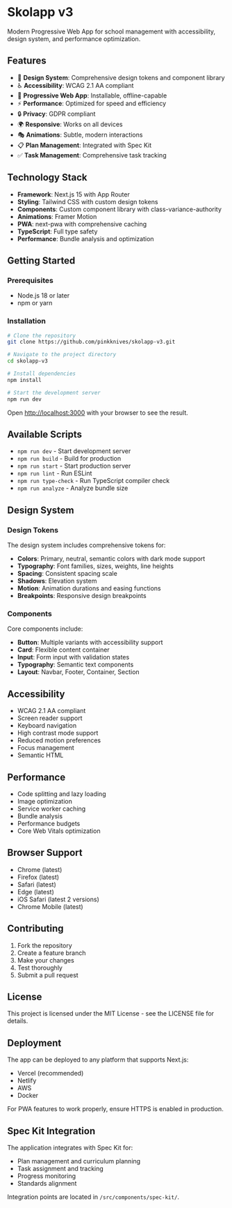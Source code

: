 # Skolapp v3

Modern Progressive Web App for school management with accessibility, design system, and performance optimization.

## Features

- 🎨 **Design System**: Comprehensive design tokens and component library
- ♿ **Accessibility**: WCAG 2.1 AA compliant
- 📱 **Progressive Web App**: Installable, offline-capable
- ⚡ **Performance**: Optimized for speed and efficiency
- 🔒 **Privacy**: GDPR compliant
- 🌍 **Responsive**: Works on all devices
- 🎭 **Animations**: Subtle, modern interactions
- 📋 **Plan Management**: Integrated with Spec Kit
- ✅ **Task Management**: Comprehensive task tracking

## Technology Stack

- **Framework**: Next.js 15 with App Router
- **Styling**: Tailwind CSS with custom design tokens
- **Components**: Custom component library with class-variance-authority
- **Animations**: Framer Motion
- **PWA**: next-pwa with comprehensive caching
- **TypeScript**: Full type safety
- **Performance**: Bundle analysis and optimization

## Getting Started

### Prerequisites

- Node.js 18 or later
- npm or yarn

### Installation

```bash
# Clone the repository
git clone https://github.com/pinkknives/skolapp-v3.git

# Navigate to the project directory
cd skolapp-v3

# Install dependencies
npm install

# Start the development server
npm run dev
```

Open [http://localhost:3000](http://localhost:3000) with your browser to see the result.

## Available Scripts

- `npm run dev` - Start development server
- `npm run build` - Build for production
- `npm run start` - Start production server
- `npm run lint` - Run ESLint
- `npm run type-check` - Run TypeScript compiler check
- `npm run analyze` - Analyze bundle size

## Design System

### Design Tokens

The design system includes comprehensive tokens for:

- **Colors**: Primary, neutral, semantic colors with dark mode support
- **Typography**: Font families, sizes, weights, line heights
- **Spacing**: Consistent spacing scale
- **Shadows**: Elevation system
- **Motion**: Animation durations and easing functions
- **Breakpoints**: Responsive design breakpoints

### Components

Core components include:

- **Button**: Multiple variants with accessibility support
- **Card**: Flexible content container
- **Input**: Form input with validation states
- **Typography**: Semantic text components
- **Layout**: Navbar, Footer, Container, Section

## Accessibility

- WCAG 2.1 AA compliant
- Screen reader support
- Keyboard navigation
- High contrast mode support
- Reduced motion preferences
- Focus management
- Semantic HTML

## Performance

- Code splitting and lazy loading
- Image optimization
- Service worker caching
- Bundle analysis
- Performance budgets
- Core Web Vitals optimization

## Browser Support

- Chrome (latest)
- Firefox (latest)
- Safari (latest)
- Edge (latest)
- iOS Safari (latest 2 versions)
- Chrome Mobile (latest)

## Contributing

1. Fork the repository
2. Create a feature branch
3. Make your changes
4. Test thoroughly
5. Submit a pull request

## License

This project is licensed under the MIT License - see the LICENSE file for details.

## Deployment

The app can be deployed to any platform that supports Next.js:

- Vercel (recommended)
- Netlify
- AWS
- Docker

For PWA features to work properly, ensure HTTPS is enabled in production.

## Spec Kit Integration

The application integrates with Spec Kit for:

- Plan management and curriculum planning
- Task assignment and tracking
- Progress monitoring
- Standards alignment

Integration points are located in `/src/components/spec-kit/`.